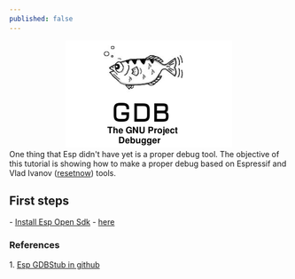 ```yaml
---
published: false
---
```

<center><img src="/images/gdb-logo.png" width="300" height="193"></center>
One thing that Esp didn't have yet is a proper debug tool. The objective of this tutorial is showing how to make a proper debug based on Espressif and Vlad Ivanov (<a href="https://github.com/resetnow" target="_blank">resetnow</a>) tools.

<!-- more -->

<h2>First steps</h2>
- <a href="{{ site.baseurl }}{% post_url 2016-11-27-Esp8266-FreeRtos %}" target="_blank">Install Esp Open Sdk</a> 
- <a href="{{ site.baseurl }}{% post_url 2016-11-27-Esp8266-FreeRtos %}" target="_blank">here</a> 

<h3>References</h3>
1. <a href="https://github.com/resetnow/esp-gdbstub" target="_blank">Esp GDBStub in github</a>
